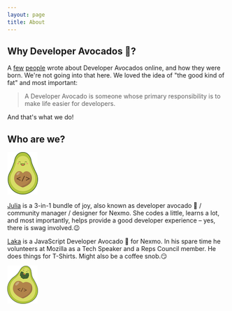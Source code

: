 ```yaml
---
layout: page
title: About
---
```


## Why Developer Avocados 🥑?

A [few](https://www.marythengvall.com/blog/2018/1/31/developer-avocados-the-good-kind-of-fat) [people](https://blog.usejournal.com/the-birth-of-developer-avocados-61e4ac235033) wrote about Developer Avocados  online, and how they were born. We're not going into that here. We loved the idea of "the good kind of fat" and most important:

>A Developer Avocado is someone whose primary responsibility is to make life easier for developers.

And that's what we do!

## Who are we?

<div class="row who-avocados">
  <div class="col-md-2">
    <p><img alt="Julia" src="/img/julia.png"></p>
  </div>
  <div class="col-md-10">
    <p><a href="https://twitter.com/iza_biro">Julia</a> is a 3-in-1 bundle of joy, also known as developer avocado 🥑 / community manager / designer for Nexmo. She codes a little, learns a lot, and most importantly, helps provide a good developer experience – yes, there is swag involved.😉</p>
  </div>
</div>
<div class="row who-avocados">
  <div class="col-md-10">
    <p><a href="https://twitter.com/lakatos88">Laka</a> is a JavaScript Developer Avocado 🥑 for Nexmo. In his spare time he volunteers at Mozilla as a Tech Speaker and a Reps Council member. He does things for T-Shirts. Might also be a coffee snob.😏</p>
  </div>
  <div class="col-md-2">
     <p><img alt="Laka" src="/img/laka.png"></p>
  </div>
</div>

